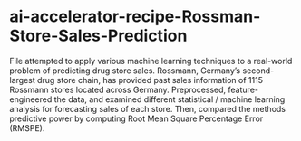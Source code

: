 # ai-accelerator-recipe-Rossman-Store-Sales-Prediction
File attempted to apply various machine learning techniques to a real-world problem of predicting drug store sales. Rossmann, Germany’s second-largest drug store chain, has provided past sales information of 1115 Rossmann stores located across Germany. Preprocessed, feature-engineered the data, and examined different statistical / machine learning analysis for forecasting sales of each store. Then, compared the methods predictive power by computing Root Mean Square Percentage Error (RMSPE).
